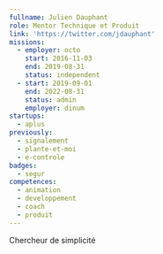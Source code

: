 ```yaml
---
fullname: Julien Dauphant
role: Mentor Technique et Produit
link: 'https://twitter.com/jdauphant'
missions:
  - employer: octo
    start: 2016-11-03
    end: 2019-08-31
    status: independent
  - start: 2019-09-01
    end: 2022-08-31
    status: admin
    employer: dinum
startups:
  - aplus
previously:
  - signalement
  - plante-et-moi
  - e-controle
badges:
  - segur
competences:
  - animation
  - developpement
  - coach
  - produit
---
```


Chercheur de simplicité
